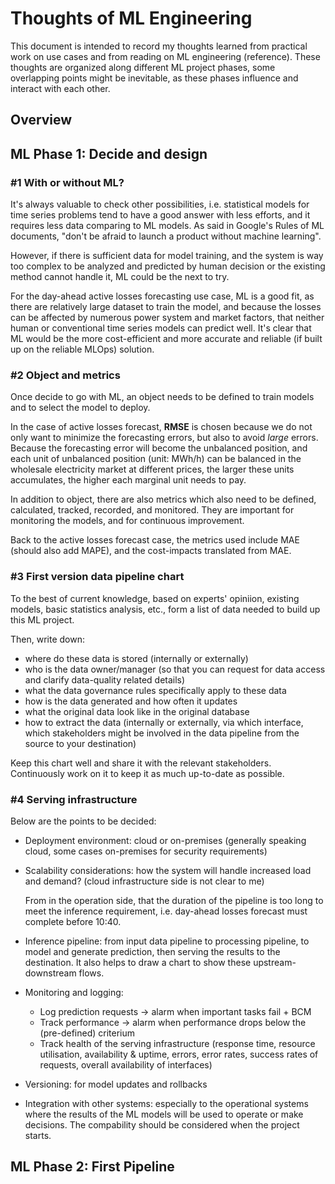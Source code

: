 # Thoughts of ML Engineering

This document is intended to record my thoughts learned from practical work on use cases and from reading on ML engineering (reference). These thoughts are organized along different ML project phases, some overlapping points might be inevitable, as these phases influence and interact with each other.

## Overview


## ML Phase 1: Decide and design

### #1 With or without ML?

It's always valuable to check other possibilities, i.e. statistical models for time series problems tend to have a good answer with less efforts, and it requires less data comparing to ML models. As said in Google's Rules of ML documents, "don't be afraid to launch a product without machine learning".

However, if there is sufficient data for model training, and the system is way too complex to be analyzed and predicted by human decision or the existing method cannot handle it, ML could be the next to try.

For the day-ahead active losses forecasting use case, ML is a good fit, as there are relatively large dataset to train the model, and because the losses can be affected by numerous power system and market factors, that neither human or conventional time series models can predict well. It's clear that ML would be the more cost-efficient and more accurate and reliable (if built up on the reliable MLOps) solution.

### #2 Object and metrics

Once decide to go with ML, an object needs to be defined to train models and to select the model to deploy. 

In the case of active losses forecast, **RMSE** is chosen because we do not only want to minimize the forecasting errors, but also to avoid *large* errors. Because the forecasting error will become the unbalanced position, and each unit of unbalanced position (unit: MWh/h) can be balanced in the wholesale electricity market at different prices, the larger these units accumulates, the higher each marginal unit needs to pay. 

In addition to object, there are also metrics which also need to be defined, calculated, tracked, recorded, and monitored. They are important for monitoring the models, and for continuous improvement. 

Back to the active losses forecast case, the metrics used include MAE (should also add MAPE), and the cost-impacts translated from MAE.

### #3 First version data pipeline chart

To the best of current knowledge, based on experts' opiniion, existing models, basic statistics analysis, etc., form a list of data needed to build up this ML project.

Then, write down:
- where do these data is stored (internally or externally)
- who is the data owner/manager (so that you can request for data access and clarify data-quality related details)
- what the data governance rules specifically apply to these data
- how is the data generated and how often it updates
- what the original data look like in the original database
- how to extract the data (internally or externally, via which interface, which stakeholders might be involved in the data pipeline from the source to your destination)

Keep this chart well and share it with the relevant stakeholders. Continuously work on it to keep it as much up-to-date as possible.

### #4 Serving infrastructure

Below are the points to be decided:

- Deployment environment: cloud or on-premises (generally speaking cloud, some cases on-premises for security requirements)

- Scalability considerations: how the system will handle increased load and demand? (cloud infrastructure side is not clear to me) 

    From in the operation side, that the duration of the pipeline is too long to meet the inference requirement, i.e. day-ahead losses forecast must complete before 10:40. 

- Inference pipeline: from input data pipeline to processing pipeline, to model and generate prediction, then serving the results to the destination. It also helps to draw a chart to show these upstream-downstream flows.

- Monitoring and logging: 
    - Log prediction requests -> alarm when important tasks fail + BCM
    - Track performance -> alarm when performance drops below the (pre-defined) criterium
    - Track health of the serving infrastructure
        (response time, resource utilisation, availability & uptime, errors, error rates, success rates of requests, overall availability of interfaces)

- Versioning: for model updates and rollbacks 

- Integration with other systems: especially to the operational systems where the results of the ML models will be used to operate or make decisions. The compability should be considered when the project starts. 

## ML Phase 2: First Pipeline

